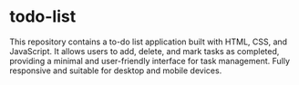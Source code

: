 # todo-list
This repository contains a to-do list application built with HTML, CSS, and JavaScript. It allows users to add, delete, and mark tasks as completed, providing a minimal and user-friendly interface for task management. Fully responsive and suitable for desktop and mobile devices.
